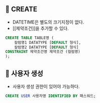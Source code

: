 ## 🌈 CREATE

- DATETIME은 별도의 크기지정이 없다.
- [[제약조건]]을 추가할 수 있다.

```sql
CREATE TABLE TABLE명 (
	칼럼명1 DATATYPE [DEFAULT 형식],
	칼럼명2 DATATYPE [DEFAULT 형식]
CONSTRAINT 제약조건명 제약조건 (컬럼명)
);
```

## 🌈 사용자 생성
+ 사용자 생성 권한이 있어야 가능하다.
```sql
CREATE USER 사용자명 IDENTIFIED BY 패스워드;
```